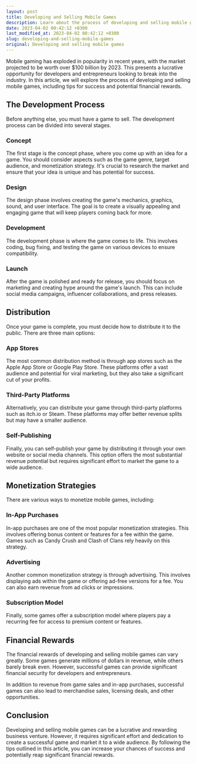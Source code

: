```yaml
---
layout: post
title: Developing and Selling Mobile Games
description: Learn about the process of developing and selling mobile games, including tips for success and potential financial rewards.
date: 2023-04-02 00:42:12 +0300
last_modified_at: 2023-04-02 00:42:12 +0300
slug: developing-and-selling-mobile-games
original: Developing and selling mobile games
---
```

Mobile gaming has exploded in popularity in recent years, with the market projected to be worth over $100 billion by 2023. This presents a lucrative opportunity for developers and entrepreneurs looking to break into the industry. In this article, we will explore the process of developing and selling mobile games, including tips for success and potential financial rewards.

## The Development Process

Before anything else, you must have a game to sell. The development process can be divided into several stages.

### Concept

The first stage is the concept phase, where you come up with an idea for a game. You should consider aspects such as the game genre, target audience, and monetization strategy. It's crucial to research the market and ensure that your idea is unique and has potential for success.

### Design

The design phase involves creating the game's mechanics, graphics, sound, and user interface. The goal is to create a visually appealing and engaging game that will keep players coming back for more.

### Development

The development phase is where the game comes to life. This involves coding, bug fixing, and testing the game on various devices to ensure compatibility.

### Launch

After the game is polished and ready for release, you should focus on marketing and creating hype around the game's launch. This can include social media campaigns, influencer collaborations, and press releases.

## Distribution

Once your game is complete, you must decide how to distribute it to the public. There are three main options:

### App Stores

The most common distribution method is through app stores such as the Apple App Store or Google Play Store. These platforms offer a vast audience and potential for viral marketing, but they also take a significant cut of your profits.

### Third-Party Platforms

Alternatively, you can distribute your game through third-party platforms such as itch.io or Steam. These platforms may offer better revenue splits but may have a smaller audience.

### Self-Publishing

Finally, you can self-publish your game by distributing it through your own website or social media channels. This option offers the most substantial revenue potential but requires significant effort to market the game to a wide audience.

## Monetization Strategies

There are various ways to monetize mobile games, including:

### In-App Purchases

In-app purchases are one of the most popular monetization strategies. This involves offering bonus content or features for a fee within the game. Games such as Candy Crush and Clash of Clans rely heavily on this strategy.

### Advertising

Another common monetization strategy is through advertising. This involves displaying ads within the game or offering ad-free versions for a fee. You can also earn revenue from ad clicks or impressions.

### Subscription Model

Finally, some games offer a subscription model where players pay a recurring fee for access to premium content or features.

## Financial Rewards

The financial rewards of developing and selling mobile games can vary greatly. Some games generate millions of dollars in revenue, while others barely break even. However, successful games can provide significant financial security for developers and entrepreneurs.

In addition to revenue from game sales and in-app purchases, successful games can also lead to merchandise sales, licensing deals, and other opportunities.

## Conclusion

Developing and selling mobile games can be a lucrative and rewarding business venture. However, it requires significant effort and dedication to create a successful game and market it to a wide audience. By following the tips outlined in this article, you can increase your chances of success and potentially reap significant financial rewards.